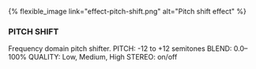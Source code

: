 ---
---

{% flexible_image link="effect-pitch-shift.png" alt="Pitch shift effect" %}

### PITCH SHIFT
Frequency domain pitch shifter.
PITCH: -12 to +12 semitones
BLEND: 0.0–100%
QUALITY: Low, Medium, High
STEREO: on/off

